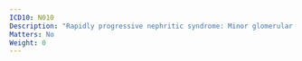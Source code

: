 ```yaml
---
ICD10: N010
Description: "Rapidly progressive nephritic syndrome: Minor glomerular abnormality"
Matters: No
Weight: 0
---
```


